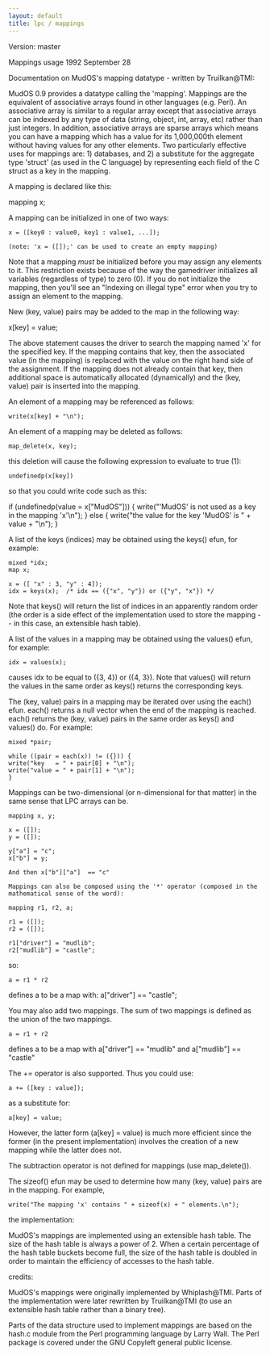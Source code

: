 ```yaml
---
layout: default
title: lpc / mappings
---
```


Version: master

Mappings usage 1992 September 28

Documentation on MudOS's mapping datatype - written by Truilkan@TMI:

MudOS 0.9 provides a datatype calling the 'mapping'. Mappings are
the equivalent of associative arrays found in other languages (e.g. Perl).
An associative array is similar to a regular array except that associative
arrays can be indexed by any type of data (string, object, int, array, etc)
rather than just integers. In addition, associative arrays are sparse arrays
which means you can have a mapping which has a value for its 1,000,000th
element without having values for any other elements. Two particularly
effective uses for mappings are: 1) databases, and 2) a substitute for the
aggregate type 'struct' (as used in the C language) by representing each
field of the C struct as a key in the mapping.

A mapping is declared like this:

mapping x;

A mapping can be initialized in one of two ways:

    x = ([key0 : value0, key1 : value1, ...]);

    (note: 'x = ([]);' can be used to create an empty mapping)

Note that a mapping _must_ be initialized before you may assign any elements
to it. This restriction exists because of the way the gamedriver
initializes all variables (regardless of type) to zero (0). If you do not
initialize the mapping, then you'll see an "Indexing on illegal type" error
when you try to assign an element to the mapping.

New (key, value) pairs may be added to the map in the following way:

x[key] = value;

The above statement causes the driver to search the mapping named 'x' for the
specified key. If the mapping contains that key, then the associated value
(in the mapping) is replaced with the value on the right hand side of the
assignment. If the mapping does not already contain that key, then
additional space is automatically allocated (dynamically) and the
(key, value) pair is inserted into the mapping.

An element of a mapping may be referenced as follows:

    write(x[key] + "\n");

An element of a mapping may be deleted as follows:

    map_delete(x, key);

this deletion will cause the following expression to evaluate to true (1):

    undefinedp(x[key])

so that you could write code such as this:

if (undefinedp(value = x["MudOS"])) {
write("'MudOS' is not used as a key in the mapping 'x'\n");
} else {
write("the value for the key 'MudOS' is " + value + "\n");
}

A list of the keys (indices) may be obtained using the keys() efun, for
example:

    mixed *idx;
    map x;

    x = ([ "x" : 3, "y" : 4]);
    idx = keys(x);  /* idx == ({"x", "y"}) or ({"y", "x"}) */

Note that keys() will return the list of indices in an apparently random
order (the order is a side effect of the implementation used to store
the mapping -- in this case, an extensible hash table).

A list of the values in a mapping may be obtained using the values()
efun, for example:

    idx = values(x);

causes idx to be equal to ({3, 4}) or ({4, 3}). Note that values() will
return the values in the same order as keys() returns the corresponding
keys.

The (key, value) pairs in a mapping may be iterated over using the each()
efun. each() returns a null vector when the end of the mapping is reached.
each() returns the (key, value) pairs in the same order as keys() and values()
do. For example:

    mixed *pair;

    while ((pair = each(x)) != ({})) {
    write("key   = " + pair[0] + "\n");
    write("value = " + pair[1] + "\n");
    }

Mappings can be two-dimensional (or n-dimensional for that matter) in the same
sense that LPC arrays can be.

    mapping x, y;

    x = ([]);
    y = ([]);

    y["a"] = "c";
    x["b"] = y;

    And then x["b"]["a"]  == "c"

    Mappings can also be composed using the '*' operator (composed in the
    mathematical sense of the word):

    mapping r1, r2, a;

    r1 = ([]);
    r2 = ([]);

    r1["driver"] = "mudlib";
    r2["mudlib"] = "castle";

so:

    a = r1 * r2

defines a to be a map with: a["driver"] == "castle";

You may also add two mappings. The sum of two mappings is defined
as the union of the two mappings.

    a = r1 + r2

defines a to be a map with a["driver"] == "mudlib" and
a["mudlib"] == "castle"

The += operator is also supported. Thus you could use:

    a += ([key : value]);

as a substitute for:

    a[key] = value;

However, the latter form (a[key] = value) is much more efficient since
the former (in the present implementation) involves the creation of a new
mapping while the latter does not.

The subtraction operator is not defined for mappings (use map_delete()).

The sizeof() efun may be used to determine how many (key, value) pairs
are in the mapping. For example,

    write("The mapping 'x' contains " + sizeof(x) + " elements.\n");

the implementation:

MudOS's mappings are implemented using an extensible hash table. The
size of the hash table is always a power of 2. When a certain percentage
of the hash table buckets become full, the size of the hash table is
doubled in order to maintain the efficiency of accesses to the hash
table.

credits:

MudOS's mappings were originally implemented by Whiplash@TMI. Parts of
the implementation were later rewritten by Truilkan@TMI (to use an
extensible hash table rather than a binary tree).

Parts of the data structure used to implement mappings are based on
the hash.c module from the Perl programming language by Larry Wall.
The Perl package is covered under the GNU Copyleft general public license.

